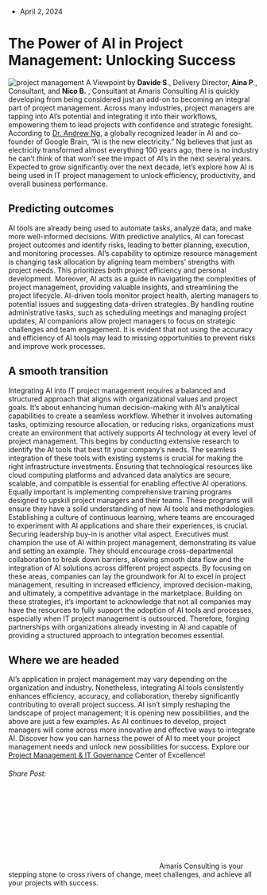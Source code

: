 * April 2, 2024


# The Power of AI in Project Management: Unlocking Success
![project management](https://amaris.com/wp-content/uploads/2024/04/article-photo-19-1024x683.png)
A Viewpoint by **Davide S**., Delivery Director, **Aina P**., Consultant, and **Nico B.** , Consultant at Amaris Consulting
AI is quickly developing from being considered just an add-on to becoming an integral part of project management. Across many industries, project managers are tapping into AI’s potential and integrating it into their workflows, empowering them to lead projects with confidence and strategic foresight.
According to [Dr. Andrew Ng](https://www.linkedin.com/in/andrewyng/), a globally recognized leader in AI and co-founder of Google Brain, “AI is the new electricity.” Ng believes that just as electricity transformed almost everything 100 years ago, there is no industry he can’t think of that won’t see the impact of AI’s in the next several years.
Expected to grow significantly over the next decade, let’s explore how AI is being used in IT project management to unlock efficiency, productivity, and overall business performance.
## **Predicting outcomes**
AI tools are already being used to automate tasks, analyze data, and make more well-informed decisions. With predictive analytics, AI can forecast project outcomes and identify risks, leading to better planning, execution, and monitoring processes. AI’s capability to optimize resource management is changing task allocation by aligning team members’ strengths with project needs. This prioritizes both project efficiency and personal development.
Moreover, AI acts as a guide in navigating the complexities of project management, providing valuable insights, and streamlining the project lifecycle. AI-driven tools monitor project health, alerting managers to potential issues and suggesting data-driven strategies.
By handling routine administrative tasks, such as scheduling meetings and managing project updates, AI companions allow project managers to focus on strategic challenges and team engagement.
It is evident that not using the accuracy and efficiency of AI tools may lead to missing opportunities to prevent risks and improve work processes.
## **A smooth transition**
Integrating AI into IT project management requires a balanced and structured approach that aligns with organizational values and project goals. It’s about enhancing human decision-making with AI’s analytical capabilities to create a seamless workflow. Whether it involves automating tasks, optimizing resource allocation, or reducing risks, organizations must create an environment that actively supports AI technology at every level of project management.
This begins by conducting extensive research to identify the AI tools that best fit your company’s needs. The seamless integration of these tools with existing systems is crucial for making the right infrastructure investments. Ensuring that technological resources like cloud computing platforms and advanced data analytics are secure, scalable, and compatible is essential for enabling effective AI operations.
Equally important is implementing comprehensive training programs designed to upskill project managers and their teams. These programs will ensure they have a solid understanding of new AI tools and methodologies. Establishing a culture of continuous learning, where teams are encouraged to experiment with AI applications and share their experiences, is crucial.
Securing leadership buy-in is another vital aspect. Executives must champion the use of AI within project management, demonstrating its value and setting an example. They should encourage cross-departmental collaboration to break down barriers, allowing smooth data flow and the integration of AI solutions across different project aspects.
By focusing on these areas, companies can lay the groundwork for AI to excel in project management, resulting in increased efficiency, improved decision-making, and ultimately, a competitive advantage in the marketplace.
Building on these strategies, it’s important to acknowledge that not all companies may have the resources to fully support the adoption of AI tools and processes, especially when IT project management is outsourced. Therefore, forging partnerships with organizations already investing in AI and capable of providing a structured approach to integration becomes essential.
## **Where we are headed**
AI’s application in project management may vary depending on the organization and industry. Nonetheless, integrating AI tools consistently enhances efficiency, accuracy, and collaboration, thereby significantly contributing to overall project success.
AI isn’t simply reshaping the landscape of project management; it is opening new possibilities, and the above are just a few examples. As AI continues to develop, project managers will come across more innovative and effective ways to integrate AI.
Discover how you can harness the power of AI to meet your project management needs and unlock new possibilities for success. Explore our [Project Management & IT Governance](https://amaris.com/center-of-excellence/project-management-it-governance/) Center of Excellence!
###### Share Post:
![Amaris Logo](data:image/svg+xml,%3Csvg%20xmlns='http://www.w3.org/2000/svg'%20viewBox='0%200%200%200'%3E%3C/svg%3E)
Amaris Consulting is your stepping stone to cross rivers of change, meet challenges, and achieve all your projects with success.
